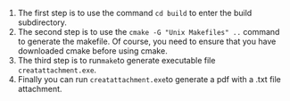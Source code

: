 1. The first step is to use the command `cd build` to enter the build subdirectory.
2. The second step is to use the `cmake -G "Unix Makefiles" ..` command to generate the makefile. Of course, you need to ensure that you have downloaded cmake before using cmake.
3. The third step is to run`make`to generate executable file `creatattachment.exe`.
4. Finally you can run  `creatattachment.exe`to generate a pdf with a .txt file attachment.

